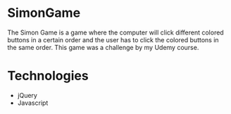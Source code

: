 # SimonGame

The Simon Game is a game where the computer will click different colored buttons in a certain order and the 
user has to click the colored buttons in the same order. This game was a challenge by my Udemy course.

# Technologies 
* jQuery
* Javascript 
